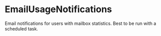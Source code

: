 # EmailUsageNotifications
Email notifications for users with mailbox statistics. Best to be run with a scheduled task.
